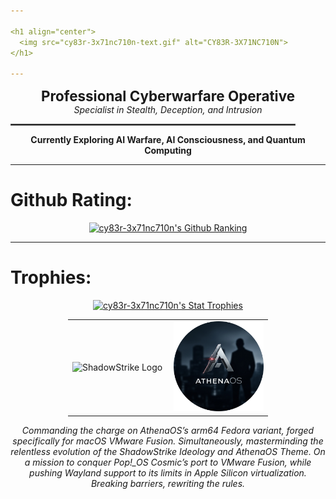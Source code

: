 ```yaml
---

<h1 align="center">
  <img src="cy83r-3x71nc710n-text.gif" alt="CY83R-3X71NC710N">
</h1>

---
```


<p align="center">
  <strong style="font-size: 1.6em;">Professional Cyberwarfare Operative</strong><br>
  <em>Specialist in Stealth, Deception, and Intrusion</em>
</p>

<p align="center">
  <hr style="width: 90%; border: 1px solid #555;">
</p>

<p align="center">
  <strong>Currently Exploring AI Warfare, AI Consciousness, and Quantum Computing</strong>
</p>


---

# Github Rating:

<p align="center">
  <a href="https://github.com/anuraghazra/github-readme-stats">
    <img src="https://github-readme-stats-git-masterrstaa-rickstaa.vercel.app/api?username=CY83R-3X71NC710N&&show_icons=true&&them=&hide_title=false&&theme=radical")](https://github.com/CY83R-3X71NC710N" alt="cy83r-3x71nc710n's Github Ranking">
  </a>
</p>

---

# Trophies:
<p align="center">
  <a href="https://github.com/ryo-ma/github-profile-trophy">
    <img src="https://github-profile-trophy.vercel.app/?username=cy83r-3x71nc710n&column=4&rank=SECRET,SSS,SS,S,AAA,AA,A&theme=dracula&margin-w=18&margin-h=10" alt="cy83r-3x71nc710n's Stat Trophies">
  </a>
</p>

<p align="center">
  <table style="width: 320px; margin: 0 auto;">
    <tr>
      <td style="width: 150px; text-align: left;">
        <img src="Logo-Upscaled.png" alt="ShadowStrike Logo" width="150" />
      </td>
      <td style="width: 150px; text-align: right;">
        <img src="AthenaOS-Spy.png" alt="AthenaOS Spy Logo" width="150" />
      </td>
    </tr>
  </table>
</p>

<p align="center">
  <em>
    Commanding the charge on AthenaOS’s arm64 Fedora variant, forged specifically for macOS VMware Fusion. Simultaneously, masterminding the relentless evolution of the ShadowStrike Ideology and AthenaOS Theme. On a mission to conquer Pop!_OS Cosmic’s port to VMware Fusion, while pushing Wayland support to its limits in Apple Silicon virtualization. Breaking barriers, rewriting the rules.
  </em>
</p>



